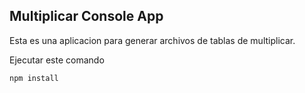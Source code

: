 ## Multiplicar Console App

Esta es una aplicacion para generar archivos de tablas de multiplicar.

Ejecutar este comando

```
npm install
```
